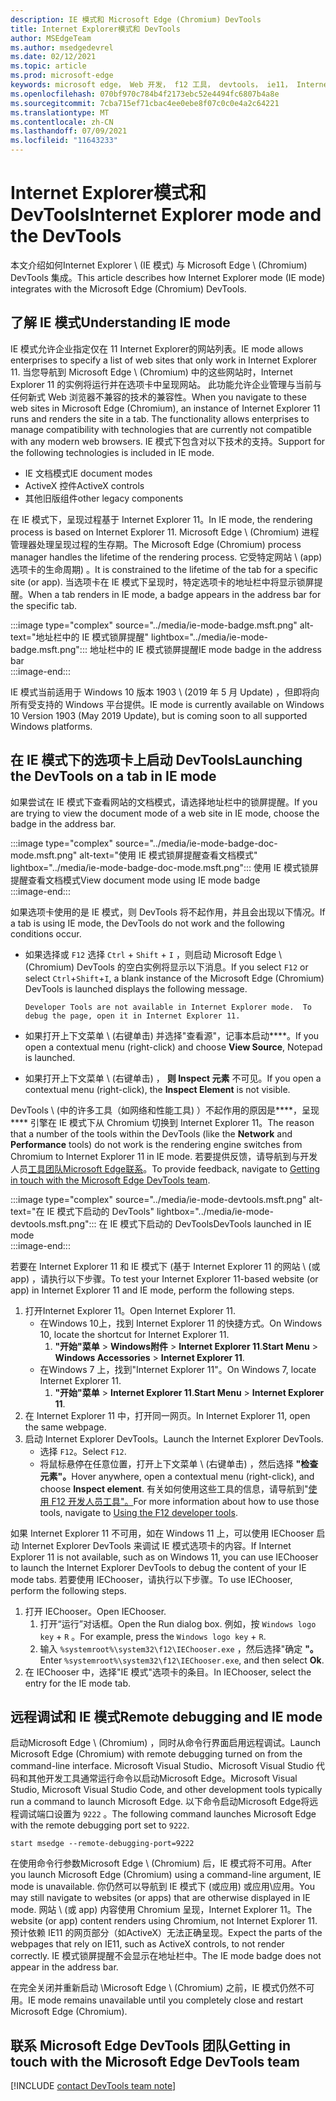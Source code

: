 ```yaml
---
description: IE 模式和 Microsoft Edge (Chromium) DevTools
title: Internet Explorer模式和 DevTools
author: MSEdgeTeam
ms.author: msedgedevrel
ms.date: 02/12/2021
ms.topic: article
ms.prod: microsoft-edge
keywords: microsoft edge， Web 开发， f12 工具， devtools， ie11， Internet Explorer 11， ie 模式
ms.openlocfilehash: 070bf970c784b4f2173ebc52e4494fc6807b4a8e
ms.sourcegitcommit: 7cba715ef71cbac4ee0ebe8f07c0c0e4a2c64221
ms.translationtype: MT
ms.contentlocale: zh-CN
ms.lasthandoff: 07/09/2021
ms.locfileid: "11643233"
---
```

# <a name="internet-explorer-mode-and-the-devtools"></a><span data-ttu-id="2c15d-104">Internet Explorer模式和 DevTools</span><span class="sxs-lookup"><span data-stu-id="2c15d-104">Internet Explorer mode and the DevTools</span></span>  

<span data-ttu-id="2c15d-105">本文介绍如何Internet Explorer \ (IE 模式\) 与 Microsoft Edge \ (Chromium\) DevTools 集成。</span><span class="sxs-lookup"><span data-stu-id="2c15d-105">This article describes how Internet Explorer mode \(IE mode\) integrates with the Microsoft Edge \(Chromium\) DevTools.</span></span>  

## <a name="understanding-ie-mode"></a><span data-ttu-id="2c15d-106">了解 IE 模式</span><span class="sxs-lookup"><span data-stu-id="2c15d-106">Understanding IE mode</span></span>  

<span data-ttu-id="2c15d-107">IE 模式允许企业指定仅在 11 Internet Explorer的网站列表。</span><span class="sxs-lookup"><span data-stu-id="2c15d-107">IE mode allows enterprises to specify a list of web sites that only work in Internet Explorer 11.</span></span>  <span data-ttu-id="2c15d-108">当您导航到 Microsoft Edge \ (Chromium\) 中的这些网站时，Internet Explorer 11 的实例将运行并在选项卡中呈现网站。 此功能允许企业管理与当前与任何新式 Web 浏览器不兼容的技术的兼容性。</span><span class="sxs-lookup"><span data-stu-id="2c15d-108">When you navigate to these web sites in Microsoft Edge \(Chromium\), an instance of Internet Explorer 11 runs and renders the site in a tab.  The functionality allows enterprises to manage compatibility with technologies that are currently not compatible with any modern web browsers.</span></span>  <span data-ttu-id="2c15d-109">IE 模式下包含对以下技术的支持。</span><span class="sxs-lookup"><span data-stu-id="2c15d-109">Support for the following technologies is included in IE mode.</span></span>  

*   <span data-ttu-id="2c15d-110">IE 文档模式</span><span class="sxs-lookup"><span data-stu-id="2c15d-110">IE document modes</span></span>  
*   <span data-ttu-id="2c15d-111">ActiveX 控件</span><span class="sxs-lookup"><span data-stu-id="2c15d-111">ActiveX controls</span></span>  
*   <span data-ttu-id="2c15d-112">其他旧版组件</span><span class="sxs-lookup"><span data-stu-id="2c15d-112">other legacy components</span></span>  

<span data-ttu-id="2c15d-113">在 IE 模式下，呈现过程基于 Internet Explorer 11。</span><span class="sxs-lookup"><span data-stu-id="2c15d-113">In IE mode, the rendering process is based on Internet Explorer 11.</span></span>  <span data-ttu-id="2c15d-114">Microsoft Edge \ (Chromium\) 进程管理器处理呈现过程的生存期。</span><span class="sxs-lookup"><span data-stu-id="2c15d-114">The Microsoft Edge \(Chromium\) process manager handles the lifetime of the rendering process.</span></span>  <span data-ttu-id="2c15d-115">它受特定网站 \ (app\) 选项卡的生命周期) 。</span><span class="sxs-lookup"><span data-stu-id="2c15d-115">It is constrained to the lifetime of the tab for a specific site \(or app\).</span></span>  <span data-ttu-id="2c15d-116">当选项卡在 IE 模式下呈现时，特定选项卡的地址栏中将显示锁屏提醒。</span><span class="sxs-lookup"><span data-stu-id="2c15d-116">When a tab renders in IE mode, a badge appears in the address bar for the specific tab.</span></span>  

:::image type="complex" source="../media/ie-mode-badge.msft.png" alt-text="地址栏中的 IE 模式锁屏提醒" lightbox="../media/ie-mode-badge.msft.png":::
   <span data-ttu-id="2c15d-118">地址栏中的 IE 模式锁屏提醒</span><span class="sxs-lookup"><span data-stu-id="2c15d-118">IE mode badge in the address bar</span></span>  
:::image-end:::  

<span data-ttu-id="2c15d-119">IE 模式当前适用于 Windows 10 版本 1903 \ (2019 年 5 月 Update\) ，但即将向所有受支持的 Windows 平台提供。</span><span class="sxs-lookup"><span data-stu-id="2c15d-119">IE mode is currently available on Windows 10 Version 1903 \(May 2019 Update\), but is coming soon to all supported Windows platforms.</span></span>  

## <a name="launching-the-devtools-on-a-tab-in-ie-mode"></a><span data-ttu-id="2c15d-120">在 IE 模式下的选项卡上启动 DevTools</span><span class="sxs-lookup"><span data-stu-id="2c15d-120">Launching the DevTools on a tab in IE mode</span></span>  

<span data-ttu-id="2c15d-121">如果尝试在 IE 模式下查看网站的文档模式，请选择地址栏中的锁屏提醒。</span><span class="sxs-lookup"><span data-stu-id="2c15d-121">If you are trying to view the document mode of a web site in IE mode, choose the badge in the address bar.</span></span>  

:::image type="complex" source="../media/ie-mode-badge-doc-mode.msft.png" alt-text="使用 IE 模式锁屏提醒查看文档模式" lightbox="../media/ie-mode-badge-doc-mode.msft.png":::
   <span data-ttu-id="2c15d-123">使用 IE 模式锁屏提醒查看文档模式</span><span class="sxs-lookup"><span data-stu-id="2c15d-123">View document mode using IE mode badge</span></span>  
:::image-end:::  

<span data-ttu-id="2c15d-124">如果选项卡使用的是 IE 模式，则 DevTools 将不起作用，并且会出现以下情况。</span><span class="sxs-lookup"><span data-stu-id="2c15d-124">If a tab is using IE mode, the DevTools do not work and the following conditions occur.</span></span>

*   <span data-ttu-id="2c15d-125">如果选择或 `F12` 选择 `Ctrl` + `Shift` + `I` ，则启动 Microsoft Edge \ (Chromium\) DevTools 的空白实例将显示以下消息。</span><span class="sxs-lookup"><span data-stu-id="2c15d-125">If you select `F12` or select `Ctrl`+`Shift`+`I`, a blank instance of the Microsoft Edge \(Chromium\) DevTools is launched displays the following message.</span></span>  
    
    ```text
    Developer Tools are not available in Internet Explorer mode.  To debug the page, open it in Internet Explorer 11.
    ```  
    
*   <span data-ttu-id="2c15d-126">如果打开上下文菜单 \ (右键单击\) 并选择"查看源"，记事本启动\*\*\*\*。</span><span class="sxs-lookup"><span data-stu-id="2c15d-126">If you open a contextual menu \(right-click\) and choose **View Source**, Notepad is launched.</span></span>  
*   <span data-ttu-id="2c15d-127">如果打开上下文菜单 \ (右键单击\) ， **则 Inspect 元素** 不可见。</span><span class="sxs-lookup"><span data-stu-id="2c15d-127">If you open a contextual menu \(right-click\), the **Inspect Element** is not visible.</span></span>  

<span data-ttu-id="2c15d-128">DevTools \ (中的许多工具（如网络和性能工具\) ）不起作用的原因是\*\*\*\*，呈现\*\*\*\* 引擎在 IE 模式下从 Chromium 切换到 Internet Explorer 11。</span><span class="sxs-lookup"><span data-stu-id="2c15d-128">The reason that a number of the tools within the DevTools \(like the **Network** and **Performance** tools\) do not work is the rendering engine switches from Chromium to Internet Explorer 11 in IE mode.</span></span>  <span data-ttu-id="2c15d-129">若要提供反馈，请导航到与开发人员[工具团队Microsoft Edge联系](#getting-in-touch-with-the-microsoft-edge-devtools-team)。</span><span class="sxs-lookup"><span data-stu-id="2c15d-129">To provide feedback, navigate to [Getting in touch with the Microsoft Edge DevTools team](#getting-in-touch-with-the-microsoft-edge-devtools-team).</span></span>  

:::image type="complex" source="../media/ie-mode-devtools.msft.png" alt-text="在 IE 模式下启动的 DevTools" lightbox="../media/ie-mode-devtools.msft.png":::
   <span data-ttu-id="2c15d-131">在 IE 模式下启动的 DevTools</span><span class="sxs-lookup"><span data-stu-id="2c15d-131">DevTools launched in IE mode</span></span>  
:::image-end:::  

<span data-ttu-id="2c15d-132">若要在 Internet Explorer 11 和 IE 模式下 (基于 Internet Explorer 11 的网站 \ (或 app\) ，请执行以下步骤。</span><span class="sxs-lookup"><span data-stu-id="2c15d-132">To test your Internet Explorer 11-based website \(or app\) in Internet Explorer 11 and IE mode, perform the following steps.</span></span>  

1.  <span data-ttu-id="2c15d-133">打开Internet Explorer 11。</span><span class="sxs-lookup"><span data-stu-id="2c15d-133">Open Internet Explorer 11.</span></span>  
    *   <span data-ttu-id="2c15d-134">在Windows 10上，找到 Internet Explorer 11 的快捷方式。</span><span class="sxs-lookup"><span data-stu-id="2c15d-134">On Windows 10, locate the shortcut for Internet Explorer 11.</span></span>
        1.  <span data-ttu-id="2c15d-135">**"开始"菜单**  > **Windows附件**  > **Internet Explorer 11**.</span><span class="sxs-lookup"><span data-stu-id="2c15d-135">**Start Menu** > **Windows Accessories** > **Internet Explorer 11**.</span></span>  
    *   <span data-ttu-id="2c15d-136">在Windows 7 上，找到"Internet Explorer 11"。</span><span class="sxs-lookup"><span data-stu-id="2c15d-136">On Windows 7, locate Internet Explorer 11.</span></span>
        1.  <span data-ttu-id="2c15d-137">**"开始"菜单**  > **Internet Explorer 11**.</span><span class="sxs-lookup"><span data-stu-id="2c15d-137">**Start Menu** > **Internet Explorer 11**.</span></span>  
1.  <span data-ttu-id="2c15d-138">在 Internet Explorer 11 中，打开同一网页。</span><span class="sxs-lookup"><span data-stu-id="2c15d-138">In Internet Explorer 11, open the same webpage.</span></span>  
1.  <span data-ttu-id="2c15d-139">启动 Internet Explorer DevTools。</span><span class="sxs-lookup"><span data-stu-id="2c15d-139">Launch the Internet Explorer DevTools.</span></span>  
    *   <span data-ttu-id="2c15d-140">选择 `F12`。</span><span class="sxs-lookup"><span data-stu-id="2c15d-140">Select `F12`.</span></span>  
    *   <span data-ttu-id="2c15d-141">将鼠标悬停在任意位置，打开上下文菜单 \ (右键单击\) ，然后选择 **"检查元素"。**</span><span class="sxs-lookup"><span data-stu-id="2c15d-141">Hover anywhere, open a contextual menu \(right-click\), and choose **Inspect element**.</span></span>  <span data-ttu-id="2c15d-142">有关如何使用这些工具的信息，请导航到"[使用 F12 开发人员工具"。][PreviousVersionsWindowsInternetExplorerDeveloperSamplesbg182326]</span><span class="sxs-lookup"><span data-stu-id="2c15d-142">For more information about how to use those tools, navigate to [Using the F12 developer tools][PreviousVersionsWindowsInternetExplorerDeveloperSamplesbg182326].</span></span>  

<span data-ttu-id="2c15d-143">如果 Internet Explorer 11 不可用，如在 Windows 11 上，可以使用 IEChooser 启动 Internet Explorer DevTools 来调试 IE 模式选项卡的内容。</span><span class="sxs-lookup"><span data-stu-id="2c15d-143">If Internet Explorer 11 is not available, such as on Windows 11, you can use IEChooser to launch the Internet Explorer DevTools to debug the content of your IE mode tabs.</span></span> <span data-ttu-id="2c15d-144">若要使用 IEChooser，请执行以下步骤。</span><span class="sxs-lookup"><span data-stu-id="2c15d-144">To use IEChooser, perform the following steps.</span></span>

1.  <span data-ttu-id="2c15d-145">打开 IEChooser。</span><span class="sxs-lookup"><span data-stu-id="2c15d-145">Open IEChooser.</span></span>
    1. <span data-ttu-id="2c15d-146">打开“运行”对话框。</span><span class="sxs-lookup"><span data-stu-id="2c15d-146">Open the Run dialog box.</span></span> <span data-ttu-id="2c15d-147">例如，按 `Windows logo key`  +  `R` 。</span><span class="sxs-lookup"><span data-stu-id="2c15d-147">For example, press the `Windows logo key` + `R`.</span></span>
    2. <span data-ttu-id="2c15d-148">输入 `%systemroot%\system32\f12\IEChooser.exe` ，然后选择"确定 **"。**</span><span class="sxs-lookup"><span data-stu-id="2c15d-148">Enter `%systemroot%\system32\f12\IEChooser.exe`, and then select **Ok**.</span></span>
2.  <span data-ttu-id="2c15d-149">在 IEChooser 中，选择"IE 模式"选项卡的条目。</span><span class="sxs-lookup"><span data-stu-id="2c15d-149">In IEChooser, select the entry for the IE mode tab.</span></span>


## <a name="remote-debugging-and-ie-mode"></a><span data-ttu-id="2c15d-150">远程调试和 IE 模式</span><span class="sxs-lookup"><span data-stu-id="2c15d-150">Remote debugging and IE mode</span></span>  

<span data-ttu-id="2c15d-151">启动Microsoft Edge \ (Chromium\) ，同时从命令行界面启用远程调试。</span><span class="sxs-lookup"><span data-stu-id="2c15d-151">Launch Microsoft Edge \(Chromium\) with remote debugging turned on from the command-line interface.</span></span>  <span data-ttu-id="2c15d-152">Microsoft Visual Studio、Microsoft Visual Studio 代码和其他开发工具通常运行命令以启动Microsoft Edge。</span><span class="sxs-lookup"><span data-stu-id="2c15d-152">Microsoft Visual Studio, Microsoft Visual Studio Code, and other development tools typically run a command to launch Microsoft Edge.</span></span>  <span data-ttu-id="2c15d-153">以下命令启动Microsoft Edge将远程调试端口设置为 `9222` 。</span><span class="sxs-lookup"><span data-stu-id="2c15d-153">The following command launches Microsoft Edge with the remote debugging port set to `9222`.</span></span>  

```shell
start msedge --remote-debugging-port=9222
```  

<span data-ttu-id="2c15d-154">在使用命令行参数Microsoft Edge \ (Chromium\) 后，IE 模式将不可用。</span><span class="sxs-lookup"><span data-stu-id="2c15d-154">After you launch Microsoft Edge \(Chromium\) using a command-line argument, IE mode is unavailable.</span></span>  <span data-ttu-id="2c15d-155">你仍然可以导航到 IE 模式下 (或应用) 或应用\应用。</span><span class="sxs-lookup"><span data-stu-id="2c15d-155">You may still navigate to websites \(or apps\) that are otherwise displayed in IE mode.</span></span>  <span data-ttu-id="2c15d-156">网站 \ (或 app\) 内容使用 Chromium 呈现，Internet Explorer 11。</span><span class="sxs-lookup"><span data-stu-id="2c15d-156">The website \(or app\) content renders using Chromium, not Internet Explorer 11.</span></span>  <span data-ttu-id="2c15d-157">预计依赖 IE11 的网页部分（如ActiveX）无法正确呈现。</span><span class="sxs-lookup"><span data-stu-id="2c15d-157">Expect the parts of the webpages that rely on IE11, such as ActiveX controls, to not render correctly.</span></span>  <span data-ttu-id="2c15d-158">IE 模式锁屏提醒不会显示在地址栏中。</span><span class="sxs-lookup"><span data-stu-id="2c15d-158">The IE mode badge does not appear in the address bar.</span></span>  

<span data-ttu-id="2c15d-159">在完全关闭并重新启动 \Microsoft Edge \ (Chromium\) 之前，IE 模式仍然不可用。</span><span class="sxs-lookup"><span data-stu-id="2c15d-159">IE mode remains unavailable until you completely close and restart Microsoft Edge \(Chromium\).</span></span>  

## <a name="getting-in-touch-with-the-microsoft-edge-devtools-team"></a><span data-ttu-id="2c15d-160">联系 Microsoft Edge DevTools 团队</span><span class="sxs-lookup"><span data-stu-id="2c15d-160">Getting in touch with the Microsoft Edge DevTools team</span></span>  

[!INCLUDE [contact DevTools team note](../includes/contact-devtools-team-note.md)]  

<!-- links -->  

[PreviousVersionsWindowsInternetExplorerDeveloperSamplesbg182326]: /previous-versions/windows/internet-explorer/ie-developer/samples/bg182326(v%3dvs.85) "使用 F12 开发人员工具|Microsoft Docs"  
